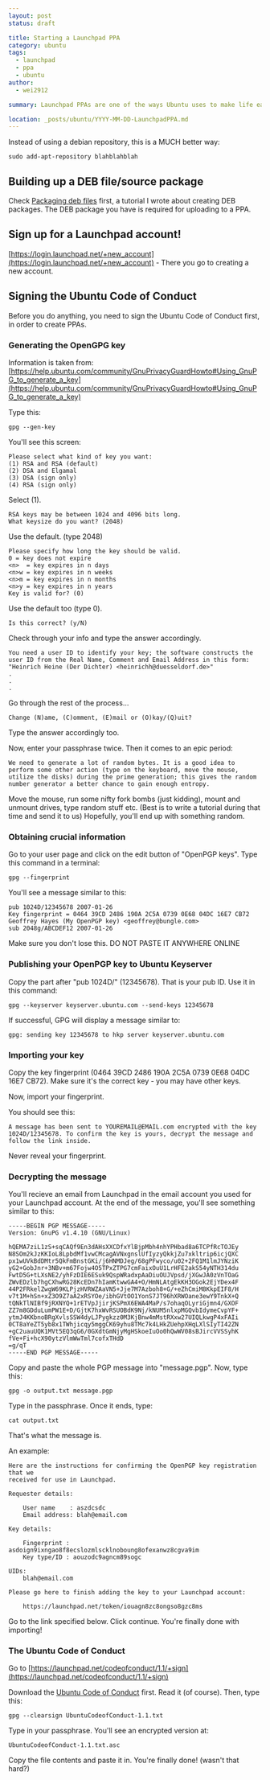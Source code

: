 ```yaml
---
layout: post
status: draft

title: Starting a Launchpad PPA
category: ubuntu
tags: 
  - launchpad
  - ppa
  - ubuntu
author: 
  - wei2912

summary: Launchpad PPAs are one of the ways Ubuntu uses to make life easier for common users, who don't want to copy whole lines of text into their /etc/apt/sources.list.

location: _posts/ubuntu/YYYY-MM-DD-LaunchpadPPA.md
---
```

Instead of using a debian repository, this is a MUCH better way:

    sudo add-apt-repository blahblahblah

<!-- more -->

## Building up a DEB file/source package
Check [Packaging deb files](/posts/PackagingDebFiles.html) first, a tutorial I wrote about creating DEB packages. The DEB package you have is required for uploading to a PPA.

## Sign up for a Launchpad account!
[https://login.launchpad.net/+new_account](https://login.launchpad.net/+new_account) - There you go to creating a new account.

## Signing the Ubuntu Code of Conduct

Before you do anything, you need to sign the Ubuntu Code of Conduct first, in order to create PPAs.

### Generating the OpenGPG key

Information is taken from: [https://help.ubuntu.com/community/GnuPrivacyGuardHowto#Using_GnuPG_to_generate_a_key](https://help.ubuntu.com/community/GnuPrivacyGuardHowto#Using_GnuPG_to_generate_a_key)

Type this:

    gpg --gen-key

You'll see this screen:

    Please select what kind of key you want:
    (1) RSA and RSA (default)
    (2) DSA and Elgamal
    (3) DSA (sign only)
    (4) RSA (sign only)

Select (1).

    RSA keys may be between 1024 and 4096 bits long.
    What keysize do you want? (2048) 

Use the default. (type 2048)

    Please specify how long the key should be valid.
    0 = key does not expire
    <n>  = key expires in n days
    <n>w = key expires in n weeks
    <n>m = key expires in n months
    <n>y = key expires in n years
    Key is valid for? (0) 

Use the default too (type 0).

    Is this correct? (y/N) 

Check through your info and type the answer accordingly.

    You need a user ID to identify your key; the software constructs the user ID from the Real Name, Comment and Email Address in this form:
    "Heinrich Heine (Der Dichter) <heinrichh@duesseldorf.de>"
    .
    .
    .

Go through the rest of the process...

    Change (N)ame, (C)omment, (E)mail or (O)kay/(Q)uit? 

Type the answer accordingly too.

Now, enter your passphrase twice. Then it comes to an epic period:

    We need to generate a lot of random bytes. It is a good idea to perform some other action (type on the keyboard, move the mouse, utilize the disks) during the prime generation; this gives the random number generator a better chance to gain enough entropy.

Move the mouse, run some nifty fork bombs (just kidding), mount and unmount drives, type random stuff etc. (Best is to write a tutorial during that time and send it to us) Hopefully, you'll end up with something random.

### Obtaining crucial information

Go to your user page and click on the edit button of "OpenPGP keys". Type this command in a terminal:

    gpg --fingerprint

You'll see a message similar to this:

    pub 1024D/12345678 2007-01-26
    Key fingerprint = 0464 39CD 2486 190A 2C5A 0739 0E68 04DC 16E7 CB72
    Geoffrey Hayes (My OpenPGP key) <geoffrey@bungle.com>
    sub 2048g/ABCDEF12 2007-01-26

Make sure you don't lose this. DO NOT PASTE IT ANYWHERE ONLINE

### Publishing your OpenPGP key to Ubuntu Keyserver

Copy the part after "pub 1024D/" (12345678). That is your pub ID. Use it in this command:

    gpg --keyserver keyserver.ubuntu.com --send-keys 12345678

If successful, GPG will display a message similar to:

    gpg: sending key 12345678 to hkp server keyserver.ubuntu.com

### Importing your key

Copy the key fingerprint (0464 39CD 2486 190A 2C5A 0739 0E68 04DC 16E7 CB72). Make sure it's the correct key - you may have other keys.

Now, import your fingerprint.

You should see this:

    A message has been sent to YOUREMAIL@EMAIL.com encrypted with the key 1024D/12345678. To confirm the key is yours, decrypt the message and follow the link inside. 

<p class="notice">Never reveal your fingerprint.</p>

### Decrypting the message

You'll recieve an email from Launchpad in the email account you used for your Launchpad account. At the end of the message, you'll see something similar to this:

    -----BEGIN PGP MESSAGE-----
    Version: GnuPG v1.4.10 (GNU/Linux)
    
    hQEMA7ziL1zS+sqCAQf9En3dAHsXXCDfxYlBjpMbh4nhYPHbad8a6TCPfRcTOJEy
    N8SOm2kJzKKIoL8LpbdMf1vwCMcagAVNxgnslUfIyzyQkkjZu7xkltrip6icjQXC
    px1wUVkBdDMtr5QkFmBnstGKi/j6HNMDJeg/68gPFwyco/u02+2FQ1M1lmJYNziK
    yG2+GobJnr+3NBv+m67Fojw4O5TPxZTPG7cmFaixOuU1LrHFE2akS54yNTH314du
    FwtD5G+tLXsNE2/yhFzDIE6ESuk9QspWRadxpAaDiuOUJVpsd/jXGwJA0zVnTOaG
    ZWvEDzlb7hgCXhwRG28KcEDn7hIamKtwwGA4+O/HmNLAtgEkKH3OGok2EjYDex4F
    44P2FRkelZwgW69KLPjzHVRWZAaVN5+Jje7M7Azboh8+G/+eZhCmiM8KkpEIF8/H
    v7t1M+hSn+xZ3O9Z7aA2xRSYOe/ibhGVtOO1YonS7JT96hXRWOane3ewY9TnkX+Q
    tQNkTlNIBf9jRXNYQ+1rETVpJjirjKSPmX6EWA4MaP/s7ohaqOLyriGjmn4/GXOF
    ZZ7m8GDduLumPW1E+D/GjtK7hxWvRSUOBdK9Nj/kNUM5nlxpMGQvbIdymeCvpYF+
    ytmJ4KKbnoBRgXvlsSSW4dyLJPygkzz0M3KjBnw4mMstRXxw27UIQLkwgP4xFAIi
    0CT8aYeZT5yb8x1TWhjicqy5mggCK69yhu8TMc7k4LHkZUehpXHqLXlSIyTI42ZN
    +gC2uauUQK1MVt5EQ3qG6/0GXdtGmNjyMgHSkoeIuOo0hQwWV08sBJircVVSSyhK
    fVe+Fi+hcX90ytzVlmWwTml7cofxTHdD
    =g/qT
    -----END PGP MESSAGE-----

Copy and paste the whole PGP message into "message.pgp". Now, type this:

    gpg -o output.txt message.pgp

Type in the passphrase. Once it ends, type:

    cat output.txt

That's what the message is.

An example:

    Here are the instructions for confirming the OpenPGP key registration that we
    received for use in Launchpad.
    
    Requester details:
    
        User name    : aszdcsdc
        Email address: blah@email.com

    Key details:
    
        Fingerprint : asdoign9ixngao8f8ecslozmlscklnoboung8ofexanwz8cgva9im
        Key type/ID : aouzodc9agncm89sogc
    
    UIDs:
        blah@email.com
    
    Please go here to finish adding the key to your Launchpad account:
    
        https://launchpad.net/token/iouagn8zc8ongso8gzc8ms

Go to the link specified below. Click continue. You're finally done with importing!

### The Ubuntu Code of Conduct

Go to [https://launchpad.net/codeofconduct/1.1/+sign](https://launchpad.net/codeofconduct/1.1/+sign)

Download the [Ubuntu Code of Conduct](https://launchpad.net/codeofconduct/1.1/+download) first. Read it (of course). Then, type this:

    gpg --clearsign UbuntuCodeofConduct-1.1.txt

Type in your passphrase. You'll see an encrypted version at:

    UbuntuCodeofConduct-1.1.txt.asc

Copy the file contents and paste it in. You're finally done! (wasn't that hard?)

